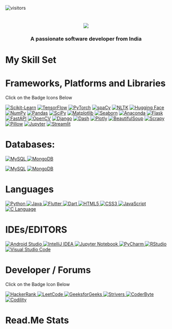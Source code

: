 ![visitors](https://visitor-badge.laobi.icu/badge?page_id=page.id)

<h1 align="center">
    <img src="https://readme-typing-svg.herokuapp.com/?font=Righteous&size=35&center=true&vCenter=true&width=500&height=70&duration=4000&lines=Hi+There!+👋;+I'm+Safwan+Nasir !;" />
</h1>

<h3 align="center">A passionate software developer from India</h3>
</div>
    
<!---
safwannasir49/safwannasir49 is a ✨ special ✨ repository because its `README.md` (this file) appears on your GitHub profile.
You can click the Preview link to take a look at your changes.
--->
# My Skill Set

# Frameworks, Platforms and Libraries
Click on the Badge Icons Below



<a href="https://scikit-learn.org/" target="_blank" rel="noopener noreferrer nofollow"><img src="https://skillicons.dev/icons?i=scikit-learn" alt="Scikit-Learn" /></a>
<a href="https://www.tensorflow.org/" target="_blank" rel="noopener noreferrer nofollow"><img src="https://skillicons.dev/icons?i=tensorflow" alt="TensorFlow" /></a>
<a href="https://pytorch.org/" target="_blank" rel="noopener noreferrer nofollow"><img src="https://skillicons.dev/icons?i=pytorch" alt="PyTorch" /></a>
<a href="https://spacy.io/" target="_blank" rel="noopener noreferrer nofollow"><img src="https://skillicons.dev/icons?i=spacy" alt="spaCy" /></a>
<a href="https://www.nltk.org/" target="_blank" rel="noopener noreferrer nofollow"><img src="https://skillicons.dev/icons?i=nltk" alt="NLTK" /></a>
<a href="https://huggingface.co/" target="_blank" rel="noopener noreferrer nofollow"><img src="https://skillicons.dev/icons?i=huggingface" alt="Hugging Face" /></a>
<a href="https://numpy.org/" target="_blank" rel="noopener noreferrer nofollow"><img src="https://skillicons.dev/icons?i=numpy" alt="NumPy" /></a>
<a href="https://pandas.pydata.org/" target="_blank" rel="noopener noreferrer nofollow"><img src="https://skillicons.dev/icons?i=pandas" alt="Pandas" /></a>
<a href="https://www.scipy.org/" target="_blank" rel="noopener noreferrer nofollow"><img src="https://skillicons.dev/icons?i=scipy" alt="SciPy" /></a>
<a href="https://matplotlib.org/" target="_blank" rel="noopener noreferrer nofollow"><img src="https://skillicons.dev/icons?i=matplotlib" alt="Matplotlib" /></a>
<a href="https://seaborn.pydata.org/" target="_blank" rel="noopener noreferrer nofollow"><img src="https://skillicons.dev/icons?i=seaborn" alt="Seaborn" /></a>
<a href="https://www.anaconda.com/" target="_blank" rel="noopener noreferrer nofollow"><img src="https://skillicons.dev/icons?i=anaconda" alt="Anaconda" /></a>
<a href="https://flask.palletsprojects.com/" target="_blank" rel="noopener noreferrer nofollow"><img src="https://skillicons.dev/icons?i=flask" alt="Flask" /></a>
<a href="https://fastapi.tiangolo.com/" target="_blank" rel="noopener noreferrer nofollow"><img src="https://skillicons.dev/icons?i=fastapi" alt="FastAPI" /></a>
<a href="https://opencv.org/" target="_blank" rel="noopener noreferrer nofollow"><img src="https://skillicons.dev/icons?i=opencv" alt="OpenCV" /></a>
<a href="https://www.djangoproject.com/" target="_blank" rel="noopener noreferrer nofollow"><img src="https://skillicons.dev/icons?i=django" alt="Django" /></a>
<a href="https://plotly.com/dash/" target="_blank" rel="noopener noreferrer nofollow"><img src="https://skillicons.dev/icons?i=dash" alt="Dash" /></a>
<a href="https://plotly.com/" target="_blank" rel="noopener noreferrer nofollow"><img src="https://skillicons.dev/icons?i=plotly" alt="Plotly" /></a>
<a href="https://www.crummy.com/software/BeautifulSoup/" target="_blank" rel="noopener noreferrer nofollow"><img src="https://skillicons.dev/icons?i=beautifulsoup" alt="BeautifulSoup" /></a>
<a href="https://scrapy.org/" target="_blank" rel="noopener noreferrer nofollow"><img src="https://skillicons.dev/icons?i=scrapy" alt="Scrapy" /></a>
<a href="https://python-pillow.org/" target="_blank" rel="noopener noreferrer nofollow"><img src="https://skillicons.dev/icons?i=pillow" alt="Pillow" /></a>
<a href="https://jupyter.org/" target="_blank" rel="noopener noreferrer nofollow"><img src="https://skillicons.dev/icons?i=jupyter" alt="Jupyter" /></a>
<a href="https://streamlit.io/" target="_blank" rel="noopener noreferrer nofollow"><img src="https://skillicons.dev/icons?i=streamlit" alt="Streamlit" /></a>



# Databases:

<a href="https://www.mysql.com/">
    <img src="https://img.shields.io/badge/MySQL-4479A1.svg?style=for-the-badge&logo=MySQL&logoColor=white" alt="MySQL" style="max-width: 100%;">
</a>
<a href="https://www.mongodb.com/">
    <img src="https://img.shields.io/badge/MongoDB-47A248.svg?style=for-the-badge&logo=MongoDB&logoColor=white" alt="MongoDB" style="max-width: 100%;">
</a>

<a href="https://www.mysql.com/" target="_blank" rel="noopener noreferrer nofollow"><img src="https://skillicons.dev/icons?i=mysql" alt="MySQL" /></a>
<a href="https://www.mongodb.com/" target="_blank" rel="noopener noreferrer nofollow"><img src="https://skillicons.dev/icons?i=mongodb" alt="MongoDB" /></a>

# Languages
<a target="_blank" rel="noopener noreferrer nofollow" href="https://www.python.org/">
    <img src="https://img.shields.io/badge/python-3670A0?style=for-the-badge&logo=python&logoColor=ffdd54" alt="Python" />
</a>
<a target="_blank" rel="noopener noreferrer nofollow" href="https://www.java.com/">
    <img src="https://img.shields.io/badge/Java-ED8B00?style=for-the-badge&logo=java&logoColor=white" alt="Java" />
</a>
<a target="_blank" rel="noopener noreferrer nofollow" href="https://flutter.dev/">
    <img src="https://img.shields.io/badge/Flutter-02569B?style=for-the-badge&logo=flutter&logoColor=white" alt="Flutter" />
</a>
<a target="_blank" rel="noopener noreferrer nofollow" href="https://dart.dev/">
    <img src="https://img.shields.io/badge/Dart-0175C2?style=for-the-badge&logo=dart&logoColor=white" alt="Dart" />
</a>
<a target="_blank" rel="noopener noreferrer nofollow" href="https://developer.mozilla.org/en-US/docs/Web/HTML">
    <img src="https://img.shields.io/badge/HTML5-E34F26?style=for-the-badge&logo=html5&logoColor=white" alt="HTML5" />
</a>
<a target="_blank" rel="noopener noreferrer nofollow" href="https://developer.mozilla.org/en-US/docs/Web/CSS">
    <img src="https://img.shields.io/badge/CSS3-1572B6?style=for-the-badge&logo=css3&logoColor=white" alt="CSS3" />
</a>
<a target="_blank" rel="noopener noreferrer nofollow" href="https://developer.mozilla.org/en-US/docs/Web/JavaScript">
    <img src="https://img.shields.io/badge/JavaScript-F7DF1E?style=for-the-badge&logo=javascript&logoColor=black" alt="JavaScript" />
</a>
<a target="_blank" rel="noopener noreferrer nofollow" href="https://en.wikipedia.org/wiki/C_(programming_language)">
    <img src="https://img.shields.io/badge/C-00599C?style=for-the-badge&logo=c&logoColor=white" alt="C Language" />
</a>

# IDEs/EDITORS
<a target="_blank" rel="noopener noreferrer nofollow" href="https://developer.android.com/studio">
    <img src="https://img.shields.io/badge/Android%20Studio-3DDC84?style=for-the-badge&logo=android-studio&logoColor=white" alt="Android Studio" />
</a>
<a target="_blank" rel="noopener noreferrer nofollow" href="https://www.jetbrains.com/idea/">
    <img src="https://img.shields.io/badge/IntelliJ%20IDEA-000000?style=for-the-badge&logo=intellij-idea&logoColor=white" alt="IntelliJ IDEA" />
</a>
<a target="_blank" rel="noopener noreferrer nofollow" href="https://jupyter.org/">
    <img src="https://img.shields.io/badge/Jupyter-F37626?style=for-the-badge&logo=jupyter&logoColor=white" alt="Jupyter Notebook" />
</a>
<a target="_blank" rel="noopener noreferrer nofollow" href="https://www.jetbrains.com/pycharm/">
    <img src="https://img.shields.io/badge/PyCharm-000000?style=for-the-badge&logo=pycharm&logoColor=white" alt="PyCharm" />
</a>
<a target="_blank" rel="noopener noreferrer nofollow" href="https://www.rstudio.com/">
    <img src="https://img.shields.io/badge/RStudio-75AADB?style=for-the-badge&logo=rstudio&logoColor=white" alt="RStudio" />
</a>
<a target="_blank" rel="noopener noreferrer nofollow" href="https://code.visualstudio.com/">
    <img src="https://img.shields.io/badge/Visual%20Studio%20Code-0078D4?style=for-the-badge&logo=visual-studio-code&logoColor=white" alt="Visual Studio Code" />
</a>

# Developer / Forums

Click on the Badge Icon Below

<a target="_blank" rel="noopener noreferrer nofollow" href="https://www.hackerrank.com/profile/safwannasir49">
    <img src="https://img.shields.io/badge/HackerRank-2EC866?style=for-the-badge&logo=hackerrank&logoColor=white" alt="HackerRank" />
</a>

<a target="_blank" rel="noopener noreferrer nofollow" href="https://leetcode.com/">
    <img src="https://img.shields.io/badge/LeetCode-FFA116?style=for-the-badge&logo=leetcode&logoColor=black" alt="LeetCode" />
</a>
<a target="_blank" rel="noopener noreferrer nofollow" href="https://www.geeksforgeeks.org/user/safwannasir49/?utm_source=geeksforgeeks&utm_medium=my_profile&utm_campaign=auth_user">
    <img src="https://img.shields.io/badge/GeeksforGeeks-0F9D58?style=for-the-badge&logo=geeksforgeeks&logoColor=white" alt="GeeksforGeeks" />
</a>
<a target="_blank" rel="noopener noreferrer nofollow" href="https://takeuforward.org/">
    <img src="https://img.shields.io/badge/Strivers-FF0000?style=for-the-badge&logo=strivers&logoColor=white" alt="Strivers" />
</a>
<a target="_blank" rel="noopener noreferrer nofollow" href="https://coderbyte.com/profile/safwannasir49">
    <img src="https://img.shields.io/badge/CoderByte-ADD8E6?style=for-the-badge&logo=coderbyte&logoColor=white" alt="CoderByte" />
</a>
<a target="_blank" rel="noopener noreferrer nofollow" href="https://app.codility.com/programmers/">
    <img src="https://img.shields.io/badge/Codility-black?style=for-the-badge" alt="Codility" />
</a>


# Read.Me Stats











